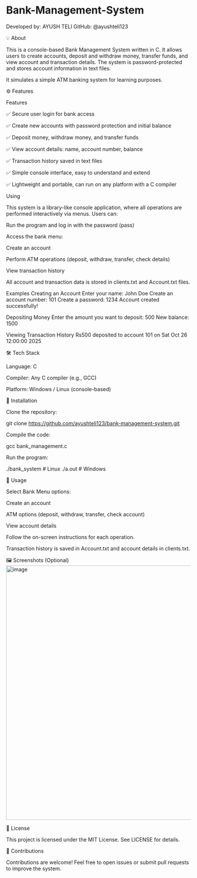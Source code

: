 # Bank-Management-System

Developed by: AYUSH TELI
GitHub: @ayushteli123

💡 About

This is a console-based Bank Management System written in C. It allows users to create accounts, deposit and withdraw money, transfer funds, and view account and transaction details. The system is password-protected and stores account information in text files.

It simulates a simple ATM banking system for learning purposes.

⚙️ Features

Features

✅ Secure user login for bank access

✅ Create new accounts with password protection and initial balance

✅ Deposit money, withdraw money, and transfer funds

✅ View account details: name, account number, balance

✅ Transaction history saved in text files

✅ Simple console interface, easy to understand and extend

✅ Lightweight and portable, can run on any platform with a C compiler

Using

This system is a library-like console application, where all operations are performed interactively via menus. Users can:

Run the program and log in with the password (pass)

Access the bank menu:

Create an account

Perform ATM operations (deposit, withdraw, transfer, check details)

View transaction history

All account and transaction data is stored in clients.txt and Account.txt files.

Examples
Creating an Account
Enter your name: John Doe
Create an account number: 101
Create a password: 1234
Account created successfully!

Depositing Money
Enter the amount you want to deposit: 500
New balance: 1500

Viewing Transaction History
Rs500 deposited to account 101 on Sat Oct 26 12:00:00 2025


🛠️ Tech Stack

Language: C

Compiler: Any C compiler (e.g., GCC)

Platform: Windows / Linux (console-based)

📝 Installation

Clone the repository:

git clone https://github.com/ayushteli123/bank-management-system.git


Compile the code:

gcc bank_management.c 


Run the program:

./bank_system   # Linux
./a.out  # Windows

🚀 Usage

Select Bank Menu options:

Create an account

ATM options (deposit, withdraw, transfer, check account)

View account details

Follow the on-screen instructions for each operation.

Transaction history is saved in Account.txt and account details in clients.txt.

🖼️ Screenshots (Optional)
<img width="1472" height="693" alt="image" src="https://github.com/user-attachments/assets/a6390e29-ce6b-4214-b88e-0ac634766811" />


📄 License

This project is licensed under the MIT License. See LICENSE
 for details.

🤝 Contributions

Contributions are welcome! Feel free to open issues or submit pull requests to improve the system.
